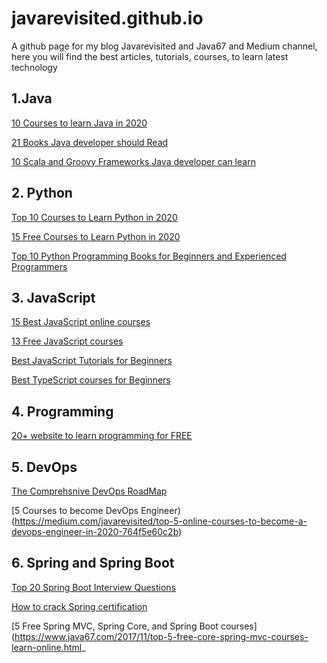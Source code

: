 # javarevisited.github.io
A github page for my blog Javarevisited and Java67 and Medium channel, here you will find the best articles, tutorials, courses, to learn latest technology

## 1.Java

[10 Courses to learn Java in 2020](https://medium.com/javarevisited/top-5-java-online-courses-for-beginners-best-of-lot-1e1e240a758)

[21 Books Java developer should Read ](https://medium.com/javarevisited/10-books-java-developers-should-read-in-2020-e6222f25cc72)

[10 Scala and Groovy Frameworks Java developer can learn](https://javarevisited.blogspot.com/2020/09/top-10-scala-and-groovy-frameworks-java.html)

## 2. Python
[Top 10 Courses to Learn Python in 2020](https://medium.com/better-programming/top-5-courses-to-learn-python-in-2018-best-of-lot-26644a99e7ec)

[15 Free Courses to Learn Python in 2020](https://medium.com/swlh/5-free-python-courses-for-beginners-to-learn-online-e1ca90687caf)

[Top 10 Python Programming Books for Beginners and Experienced Programmers](https://medium.com/javarevisited/my-favorite-books-to-learn-python-in-depth-77465633b46e)


## 3. JavaScript

[15 Best JavaScript online courses](https://medium.com/javarevisited/10-best-online-courses-to-learn-javascript-in-2020-af5ed0801645)

[13 Free JavaScript courses](https://medium.com/javarevisited/my-favorite-free-tutorials-and-courses-to-learn-javascript-8f4d0a71faf2)

[Best JavaScript Tutorials for Beginners](https://medium.com/javarevisited/12-free-courses-to-learn-javascript-and-es6-for-beginners-and-experienced-developers-aa35874c9a32)

[Best TypeScript courses for Beginners](https://medium.com/@javinpaul/7-best-courses-to-learn-typescript-in-depth-58439e1ce729)


## 4. Programming

[20+ website to learn programming for FREE](https://medium.com/javarevisited/top-20-sites-to-learn-coding-in-2020-f57ff63d9cb3)


## 5. DevOps
[The Comprehsnive DevOps RoadMap](https://medium.com/hackernoon/the-2018-devops-roadmap-31588d8670cb)

[5 Courses to become DevOps Engineer)(https://medium.com/javarevisited/top-5-online-courses-to-become-a-devops-engineer-in-2020-764f5e60c2b)

## 6. Spring and Spring Boot

[Top 20 Spring Boot Interview Questions](https://javarevisited.blogspot.com/2020/05/top-20-spring-boot-interview-questions-answers.html)

[How to crack Spring certification](https://javarevisited.blogspot.com/2018/08/how-to-crack-spring-core-professional-certification-exam-java-latest.html#axzz5j90KOik7)

[5 Free Spring MVC, Spring Core, and Spring Boot courses](https://www.java67.com/2017/11/top-5-free-core-spring-mvc-courses-learn-online.html_

